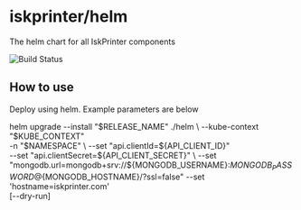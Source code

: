 # iskprinter/helm

The helm chart for all IskPrinter components

![Build Status](https://iskprinter.com/jenkins/buildStatus/icon?job=helm%2Fmain)

## How to use

Deploy using helm. Example parameters are below

helm upgrade --install "$RELEASE_NAME" ./helm \
    --kube-context "$KUBE_CONTEXT" \
    -n "$NAMESPACE" \
    --set "api.clientId=${API_CLIENT_ID}" \
    --set "api.clientSecret=${API_CLIENT_SECRET}" \
    --set "mongodb.url=mongodb+srv://${MONGODB_USERNAME}:${MONGODB_PASSWORD}@${MONGODB_HOSTNAME}/?ssl=false"
    --set 'hostname=iskprinter.com' \
    [--dry-run]
